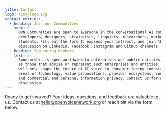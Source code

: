 ```yaml
---
title: Contact
logo: /img/logo.svg
contact_entries:
  - heading: Join our Communities
    text: >-
      OVN Communities are open to everyone in the conversational AI community –
      developers, designers, strategists, linguists, researchers, marketers, and
      students. Fill out the form to express your interest, and join the
      discussion on LinkedIn, Facebook, Instagram and GitHub channels.
  - heading: Sponsoring Members
    text: >-
      Sponsorship is open worldwide to enterprises and public entities, as well
      as those that advise or represent such enterprises and entities. Members
      will help shape the future of AI-voice in consumer-facing industries in
      areas of technology, value propositions, provider ecosystems, competition,
      and commercial and personal information privacy. Contact us for a
      discussion.
---
```

Ready to get involved? Your ideas, questions, and feedback are valuable to us. Contact us at hello@openvoicenetwork.org or reach out via the form below.

